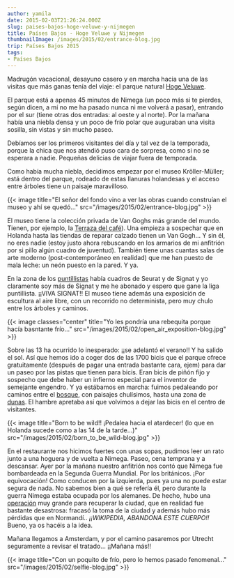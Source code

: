 ```yaml
---
author: yamila
date: 2015-02-03T21:26:24.000Z
slug: paises-bajos-hoge-veluwe-y-nijmegen
title: Países Bajos - Hoge Veluwe y Nijmegen
thumbnailImage: /images/2015/02/entrance-blog.jpg
trip: Países Bajos 2015
tags:
- Países Bajos
---
```



Madrugón vacacional, desayuno casero y en marcha hacia una de las visitas que más ganas tenía del viaje: el parque natural [Hoge Veluwe](http://www.hogeveluwe.nl/en/14).

El parque está a apenas 45 minutos de Nimega (un poco más si te pierdes, según dicen, a mí no me ha pasado nunca ni me volverá a pasar), entrando por el sur (tiene otras dos entradas: al oeste y al norte). Por la mañana había una niebla densa y un poco de frío polar que auguraban una visita sosilla, sin vistas y sin mucho paseo.

Debíamos ser los primeros visitantes del día y tal vez de la temporada, porque la chica que nos atendió puso cara de sorpresa, como si no se esperara a nadie. Pequeñas delicias de viajar fuera de temporada.

Como había mucha niebla, decidimos empezar por el museo Kröller-Müller; está dentro del parque, rodeado de estas llanuras holandesas y el acceso entre árboles tiene un paisaje maravilloso.

{{< image title="El señor del fondo vino a ver las obras cuando construían el museo y ahí se quedó..." src="/images/2015/02/entrance-blog.jpg" >}}

El museo tiene la colección privada de Van Goghs más grande del mundo. Tienen, por ejemplo, la [Terraza del café](https:/www.google.com/search?q=la+noche+estrellada&espv=2&biw=1083&bih=535&source=lnms&tbm=isch&sa=X&ei=_TPRVMiQNMm4acXrgegN&ved=0CAYQ_AUoAQ#tbm=isch&q=Terraza+del+caf%C3%A9+de+la+Place+du+Forum&imgdii=_)). Una empieza a sospechar que en Holanda hasta las tiendas de reparar calzado tienen un Van Gogh… Y sin él, no eres nadie (estoy justo ahora rebuscando en los armarios de mi anfitrión por si pillo algún cuadro de juventud). También tiene unas cuantas salas de arte moderno (post-contemporáneo en realidad) que me han puesto de mala leche: un neón puesto en la pared. Y ya.

En la zona de los [puntillistas](https://www.google.com/search?q=puntillistas&espv=2&biw=1083&bih=535&source=lnms&tbm=isch&sa=X&ei=pjPRVKOwCobzaunggqAL&ved=0CAYQ_AUoAQ) había cuadros de Seurat y de Signat y yo claramente soy más de Signat y me he abonado y espero que gane la liga puntillista. ¡¡VIVA SIGNAT!! El museo tiene además una exposición de escultura al aire libre, con un recorrido no determinista, pero muy chulo entre los árboles y caminos.

{{< image classes="center" title="Yo les pondría una rebequita porque hacía basntante frío..." src="/images/2015/02/open_air_exposition-blog.jpg" >}}

Sobre las 13 ha ocurrido lo inesperado: ¡¡se adelantó el verano!! Y ha salido el sol. Así que hemos ido a coger dos de las 1700 bicis que el parque ofrece gratuitamente (después de pagar una entrada bastante cara, ejem) para dar un paseo por las pistas que tienen para bicis. Eran bicis de piñón fijo y sospecho que debe haber un infierno especial para el inventor de semejante engendro. Y ya estábamos en marcha: fuimos pedaleando por caminos entre el [bosque](https:/www.google.com/search?q=la+noche+estrellada&espv=2&biw=1083&bih=535&source=lnms&tbm=isch&sa=X&ei=_TPRVMiQNMm4acXrgegN&ved=0CAYQ_AUoAQ#tbm=isch&q=bosque+Hoge+veluwe&imgdii=_), con paisajes chulísimos, hasta una zona de [dunas](https:/www.google.com/search?q=la+noche+estrellada&espv=2&biw=1083&bih=535&source=lnms&tbm=isch&sa=X&ei=_TPRVMiQNMm4acXrgegN&ved=0CAYQ_AUoAQ#tbm=isch&q=dunas+Hoge+veluwe&imgdii=_). El hambre apretaba así que volvimos a dejar las bicis en el centro de visitantes.

{{< image title="Born to be wild!! ¡Pedalea hacia el atardecer! (lo que en Holanda sucede como a las 14 de la tarde...)" src="/images/2015/02/born_to_be_wild-blog.jpg" >}}

En el restaurante nos hicimos fuertes con unas sopas, pudimos leer un rato junto a una hoguera y de vuelta a Nimega. Paseo, cena temprana y a descansar. Ayer por la mañana nuestro anfitrión nos contó que Nimega fue bombardeada en la Segunda Guerra Mundial. Por los británicos. ¡Por equivocación! Como conducen por la izquierda, pues ya una no puede estar segura de nada. No sabemos bien a qué se refería él, pero durante la guerra Nimega estaba ocupada por los alemanes. De hecho, hubo una [operación](http:/en.wikipedia.org/wiki/Operation_Market_Garden) muy grande para recuperar la ciudad, que en realidad fue bastante desastrosa: fracasó la toma de la ciudad y además hubo más pérdidas que en Normandí.. *¡¡WIKIPEDIA, ABANDONA ESTE CUERPO!!* Bueno, ya os hacéis a la idea.

Mañana llegamos a Amsterdam, y por el camino pasaremos por Utrecht seguramente a revisar el tratado… ¡¡Mañana más!!

{{< image title="Con un poquito de frío, pero lo hemos pasado fenomenal..." src="/images/2015/02/selfie-blog.jpg" >}}
